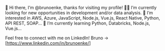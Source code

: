 👋 Hi there, I’m @brunoenke, thanks for visiting my profile!
👨‍💻 I’m currently looking for new opportunities in development and/or data analysis.
👀 I’m interested in AWS, Azure, JavaScript, Node.js, Vue.js, React Native, Python, API REST, SOAP...
🌱 I’m currently learning Python, Databricks, Node.js, Vue.js...

Feel free to connect with me on LinkedIn!
Bruno → [https://www.linkedin.com/in/brunoenke/]
<!---
brunoenke/brunoenke is a ✨ special ✨ repository because its `README.md` (this file) appears on your GitHub profile.
You can click the Preview link to take a look at your changes.
--->
